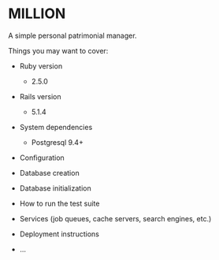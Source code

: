 # MILLION

A simple personal patrimonial manager.

Things you may want to cover:

* Ruby version
  - 2.5.0

* Rails version
  - 5.1.4

* System dependencies
  - Postgresql 9.4+

* Configuration

* Database creation

* Database initialization

* How to run the test suite

* Services (job queues, cache servers, search engines, etc.)

* Deployment instructions

* ...

